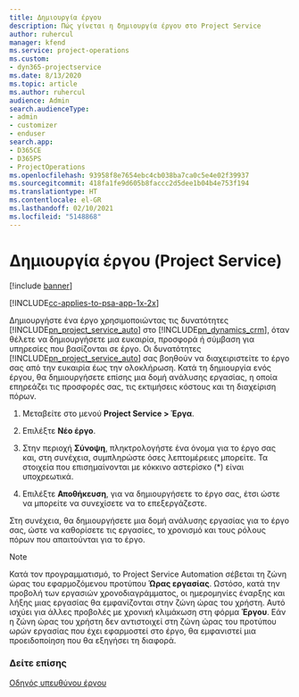 ```yaml
---
title: Δημιουργία έργου
description: Πώς γίνεται η δημιουργία έργου στο Project Service
author: ruhercul
manager: kfend
ms.service: project-operations
ms.custom:
- dyn365-projectservice
ms.date: 8/13/2020
ms.topic: article
ms.author: ruhercul
audience: Admin
search.audienceType:
- admin
- customizer
- enduser
search.app:
- D365CE
- D365PS
- ProjectOperations
ms.openlocfilehash: 93958f8e7654ebc4cb038ba7ca0c5e4e02f39937
ms.sourcegitcommit: 418fa1fe9d605b8faccc2d5dee1b04b4e753f194
ms.translationtype: HT
ms.contentlocale: el-GR
ms.lasthandoff: 02/10/2021
ms.locfileid: "5148868"
---
```

# <a name="create-a-project-project-service"></a>Δημιουργία έργου (Project Service)

[!include [banner](../includes/psa-now-project-operations.md)]

[!INCLUDE[cc-applies-to-psa-app-1x-2x](../includes/cc-applies-to-psa-app-1x-2x.md)]

Δημιουργήστε ένα έργο χρησιμοποιώντας τις δυνατότητες [!INCLUDE[pn_project_service_auto](../includes/pn-project-service-auto.md)] στο [!INCLUDE[pn_dynamics_crm](../includes/pn-dynamics-crm.md)], όταν θέλετε να δημιουργήσετε μια ευκαιρία, προσφορά ή σύμβαση για υπηρεσίες που βασίζονται σε έργο. Οι δυνατότητες [!INCLUDE[pn_project_service_auto](../includes/pn-project-service-auto.md)] σας βοηθούν να διαχειριστείτε το έργο σας από την ευκαιρία έως την ολοκλήρωση. Κατά τη δημιουργία ενός έργου, θα δημιουργήσετε επίσης μια δομή ανάλυσης εργασίας, η οποία επηρεάζει τις προσφορές σας, τις εκτιμήσεις κόστους και τη διαχείριση πόρων.  
  
1.  Μεταβείτε στο μενού **Project Service > Έργα**.  
  
2.  Επιλέξτε **Νέο έργο**.  
  
3.  Στην περιοχή **Σύνοψη**, πληκτρολογήστε ένα όνομα για το έργο σας και, στη συνέχεια, συμπληρώστε όσες λεπτομέρειες μπορείτε. Τα στοιχεία που επισημαίνονται με κόκκινο αστερίσκο (*) είναι υποχρεωτικά.  
  
4.  Επιλέξτε **Αποθήκευση**, για να δημιουργήσετε το έργο σας, έτσι ώστε να μπορείτε να συνεχίσετε να το επεξεργάζεστε.  
  
Στη συνέχεια, θα δημιουργήσετε μια δομή ανάλυσης εργασίας για το έργο σας, ώστε να καθορίσετε τις εργασίες, το χρονισμό και τους ρόλους πόρων που απαιτούνται για το έργο.  

> [!NOTE]
> Κατά τον προγραμματισμό, το Project Service Automation σέβεται τη ζώνη ώρας του εφαρμοζόμενου προτύπου **Ώρας εργασίας**. Ωστόσο, κατά την προβολή των εργασιών χρονοδιαγράμματος, οι ημερομηνίες έναρξης και λήξης μιας εργασίας θα εμφανίζονται στην ζώνη ώρας του χρήστη. Αυτό ισχύει για άλλες προβολές με χρονική κλιμάκωση στη φόρμα **Έργου**. Εάν η ζώνη ώρας του χρήστη δεν αντιστοιχεί στη ζώνη ώρας του προτύπου ωρών εργασίας που έχει εφαρμοστεί στο έργο, θα εμφανιστεί μια προειδοποίηση που θα εξηγήσει τη διαφορά. 
  
### <a name="see-also"></a>Δείτε επίσης  
 [Οδηγός υπευθύνου έργου](../psa/project-manager-guide.md)
